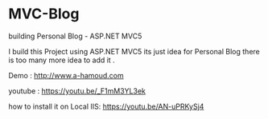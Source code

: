 # MVC-Blog
building Personal Blog - ASP.NET MVC5

 I build this Project using ASP.NET MVC5
 its just idea for Personal Blog
 there is too many more idea to add it .

Demo :
http://www.a-hamoud.com

youtube :
https://youtu.be/_F1mM3YL3ek


how to install it on Local IIS:
https://youtu.be/AN-uPRKySj4
